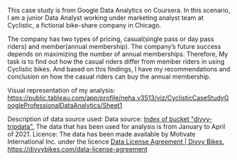 This case study is from Google Data Analytics on Coursera. 
In this scenario, I am a junior Data Analyst working under marketing analyst team at Cyclistic, a fictional bike-share company in Chicago.

The company has two types of pricing, casual(single pass or day pass riders) and member(annual membership). 
The company’s future success depends on maximizing the number of annual memberships. 
Therefore, My task is to find out how the casual riders differ from member riders in using Cyclistic bikes. 
And based on this findings, I have my recommendations and conclusion on how the casual riders can buy the annual membership.

Visual representation of my analysis: https://public.tableau.com/app/profile/neha.v3513/viz/CyclisticCaseStudyGoogleProfessionalDataAnalytics/Sheet1

Description of data source used:
Data source: [Index of bucket "divvy-tripdata".](https://divvy-tripdata.s3.amazonaws.com/index.html) The data that has been used for analysis is from January to April of 2021.
Licence: The data has been made available by Motivate International Inc. under the licence [Data License Agreement | Divvy Bikes.
](https://divvybikes.com/data-license-agreement)https://divvybikes.com/data-license-agreement
